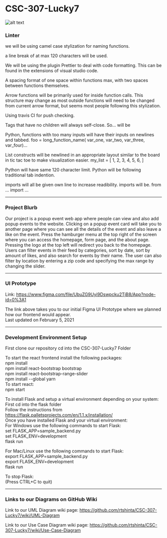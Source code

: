 # CSC-307-Lucky7
![alt text](https://travis-ci.org/rtshinta/CSC-307-Lucky7.svg?branch=main) <br />

### Linter
we will be using camel case stylization for naming functions.

a line break of at max 120 characters will be used.

We will be using the plugin Prettier to deal with code formatting. This can be found in the extensions of visual studio code.

A spacing format of one space within functions max, with two spaces between functions themselves.

Arrow functions will be primarily used for inside function calls. This structure may change as most outside functions will need to be changed from current arrow format, but seems most people following this stylization.

Using travis CI for push checking.

Tags that have no children will always self-close.
So...
<foo></foo> will be <foo />

Python, functions with too many inputs will have their inputs on newlines and tabbed.
foo = long_function_name(
    var_one, var_two,
    var_three, var_four)...

List constructs will be newlined in an appropriate layout similar to the board in tic tac toe to make visualization easier.
my_list = [
    1, 2, 3,
    4, 5, 6,
]

Python will have same 120 character limit.
Python will be following traditional tab indention.

imports will all be given own line to increase readibility. imports will be.
from ... import ...


_______________________________________________________________________________________________________________________________

### Project Blurb

Our project is a popup event web app where people can view and also add popup events to the website. 
Clicking on a popup event card will take you to another page where you can see all the details of the event
and also leave a like on the event. Press the hamburger menu at the top right of the screen where you can access the homepage,
form page, and the about page. Pressing the logo at the top left will redirect you back to the homepage.
Users can filter events in their feed by categories, sort by date, sort by amount of likes, and also search
for events by their name. The user can also filter by location by entering a zip code and specifying the max range
by changing the slider.


_______________________________________________________________________________________________________________________________


### UI Prototype

Link: https://www.figma.com/file/UbuZG9Uyi9Dswpcku2TjB8/App?node-id=0%3A1

The link above takes you to our initial Figma UI Prototype where we planned how our frontend would appear.<br />
Last updated on February 5, 2021


_______________________________________________________________________________________________________________________________



### Development Environment Setup


First clone our repository
cd into the CSC-307-Lucky7 Folder

To start the react frontend install the following packages:<br />
npm install<br />
npm install react-bootstrap bootstrap<br />
npm install react-bootstrap-range-slider<br />
npm install --global yarn<br />
To start react:<br />
npm start<br />

To install Flask and setup a virtual environment depending on your system:<br />
First cd into the flask folder<br />
Follow the instructions from https://flask.palletsprojects.com/en/1.1.x/installation/<br />
Once you have installed Flask and your virtual environment:<br />
For Windows use the following commands to start Flask:<br />
set FLASK_APP=sample_backend.py<br />
set FLASK_ENV=development<br />
flask run<br />

For Mac/Linux use the following commands to start Flask:<br />
export FLASK_APP=sample_backend.py<br />
export FLASK_ENV=development<br />
flask run<br />

To stop Flask:<br />
(Press CTRL+C to quit)


_______________________________________________________________________________________________________________________________



### Links to our Diagrams on GitHub Wiki

Link to our UML Diagram wiki page: https://github.com/rtshinta/CSC-307-Lucky7/wiki/UML-Diagram<br/>

Link to our Use Case Diagram wiki page: https://github.com/rtshinta/CSC-307-Lucky7/wiki/Use-Case-Diagram